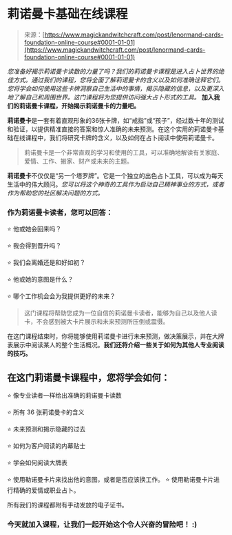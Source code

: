 <!--yml

类别：未分类

日期：2024-06-12 18:32:04

-->

# 莉诺曼卡基础在线课程

> 来源：[https://www.magickandwitchcraft.com/post/lenormand-cards-foundation-online-course#0001-01-01](https://www.magickandwitchcraft.com/post/lenormand-cards-foundation-online-course#0001-01-01)

*您准备好揭示莉诺曼卡读数的力量了吗？我们的莉诺曼卡课程是进入占卜世界的绝佳方式。通过我们的课程，您将全面了解莉诺曼卡的含义以及如何准确诠释它们。您将学会如何使用这些卡牌洞察自己生活中的事情，揭示隐藏的信息，以及更深入地了解自己和周围世界。这门课程将为您提供访问强大占卜形式的工具。* **加入我们的莉诺曼卡课程，开始揭示莉诺曼卡的力量吧。**

**莉诺曼卡**是一套有着直观形象的36张卡牌，如“戒指”或“孩子”，经过数十年的测试和验证，以提供精准直接的答案和惊人准确的未来预测。在这个实用的莉诺曼卡基础在线课程中，我们将研究卡牌的含义，以及如何在占卜阅读中使用莉诺曼卡。

> 莉诺曼卡是一个非常直观的学习和使用的工具，可以准确地解读有关家庭、爱情、工作、搬家、财产或未来的主题。

**莉诺曼卡**不仅仅是“另一个塔罗牌”。它是一个独立的出色占卜工具，可以成为每天生活中的伟大顾问。*您可以将这个神奇的工具作为启动自己精神事业的方式，或者作为帮助您的社区解决问题的方式。*

### 作为莉诺曼卡读者，您可以回答：

⭐ 他或她会回来吗？

⭐ 我会得到晋升吗？

⭐ 我们会离婚还是和好如初？

⭐ 他或她的意图是什么？

⭐ 哪个工作机会会为我提供更好的未来？

> 这门课程将帮助您成为一位自信的莉诺曼卡读者，能够为自己以及他人读卡，不会感到被大卡片展示和未来预测所压倒或震慑。

在这门课程结束时，你将能够使用莉诺曼卡进行未来预测，做决策展示，并在大牌表展示中阅读某人的整个生活概况。**我们还将介绍一些关于如何为其他人专业阅读的技巧。**

## 在这门莉诺曼卡课程中，您将学会如何：

⭐ 像专业读者一样给出准确的莉诺曼卡读数

⭐ 所有 36 张莉诺曼卡的含义

⭐ 未来预测和揭示隐藏的过去

⭐ 如何为客户阅读的内幕贴士

⭐ 学会如何阅读大牌表

⭐ 使用勒诺曼卡片来找出他的意图，或者是否应该换工作。 ⭐ 使用勒诺曼卡片进行精确的爱情或职业占卜。

所有我们的课程都附有手动发放的电子证书。

### 今天就加入课程，让我们一起开始这个令人兴奋的冒险吧！ :)

